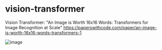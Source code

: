 # vision-transformer

Vision Transformer: "An Image is Worth 16x16 Words: Transformers for Image Recognition at Scale" 
https://paperswithcode.com/paper/an-image-is-worth-16x16-words-transformers-1



![image](https://user-images.githubusercontent.com/52124348/147217292-8956ef07-abec-452a-ad34-7d70197df38a.png)
